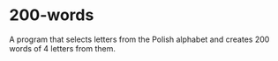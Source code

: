 # 200-words
 A program that selects letters from the Polish alphabet and creates 200 words of 4 letters from them.
